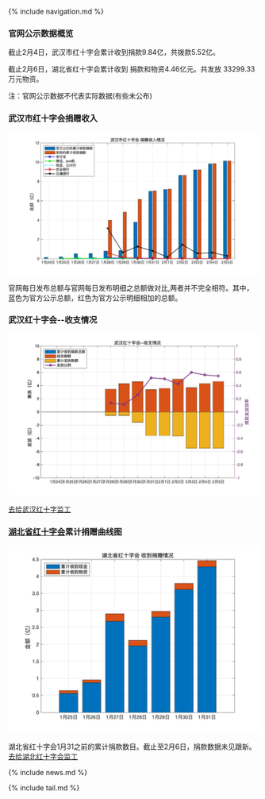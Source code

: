 
{% include navigation.md %}


<!--本站旨在收集湖北/武汉红十字的相关公示信息，集中展示，为大家做参考。同时我们对舆论节点做一个[时间轴](#时间轴)整理。-->

### 官网公示数据概览

截止2月4日，武汉市红十字会累计收到捐款9.84亿，共拨款5.52亿。

截止2月6日，湖北省红十字会累计收到 捐款和物资4.46亿元。共发放
33299.33万元物资。

注：官网公示数据不代表实际数据(有些未公布)


### 武汉市红十字会捐赠收入


<!-- ![](data/wh_sr_redcross2_2.jpg) -->

![](https://github.com/azurini/data_public/blob/master/武汉红十字会--实际捐款数额与公示情况对比.jpg?raw=true)

官网每日发布总额与官网每日发布明细之总额做对比,两者并不完全相符。其中，蓝色为官方公示总额，红色为官方公示明细相加的总额。



### 武汉红十字会--收支情况

![](https://github.com/azurini/data_public/blob/master/武汉红十字会--收支情况.jpg?raw=true)

[去给武汉红十字监工](./wuhan)

<!-- [查看统计数据](raw_data/summary/武汉红十字会捐款收支情况2.xlsx) -->

### [湖北省红十字会](http://hbsredcross.org.cn/)累计捐赠曲线图

![img](data/hubei-donation-25-31.jpg)

湖北省红十字会1月31之前的累计捐款数目。截止至2月6日，捐款数据未见跟新。
[去给湖北红十字会监工](./hubei)



{% include news.md %}

{% include tail.md %}
